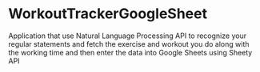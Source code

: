 # WorkoutTrackerGoogleSheet
Application that use Natural Language Processing API to recognize your regular statements and fetch the exercise and workout you do along with the working time and then enter the data  into Google Sheets using Sheety API

